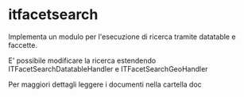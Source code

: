 # itfacetsearch

Implementa un modulo per l'esecuzione di ricerca tramite datatable e faccette.

E' possibile modificare la ricerca estendendo ITFacetSearchDatatableHandler e ITFacetSearchGeoHandler

Per maggiori dettagli leggere i documenti nella cartella doc

